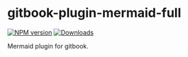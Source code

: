 # gitbook-plugin-mermaid-full
[![NPM version][npm-image]][npm-url] [![Downloads][downloads-image]][npm-url]

Mermaid plugin for gitbook.

[npm-url]: https://npmjs.org/package/gitbook-plugin-mermaid-full
[downloads-image]: http://img.shields.io/npm/dm/gitbook-plugin-mermaid-full.svg
[npm-image]: http://img.shields.io/npm/v/gitbook-plugin-mermaid-full.svg
